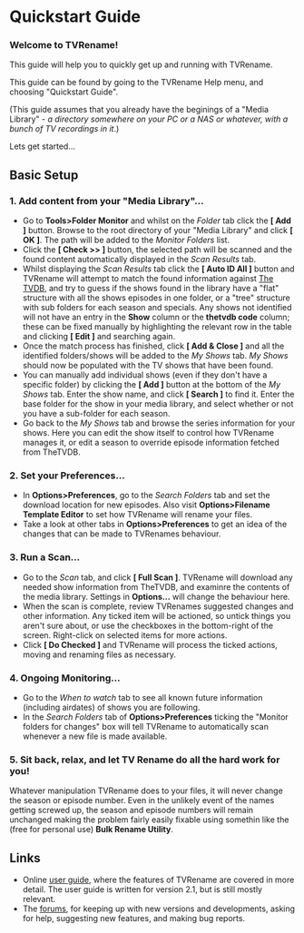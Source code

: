# Quickstart Guide
### Welcome to TVRename!

This guide will help you to quickly get up and running with TVRename.

This guide can be found by going to the TVRename Help menu, and choosing "Quickstart Guide".

(This guide assumes that you already have the beginings of a "Media Library" - *a directory somewhere on your PC or a NAS or whatever, with a bunch of TV recordings in it*.)

Lets get started...

## Basic Setup
### 1. Add content from your "Media Library"...
 * Go to **Tools>Folder Monitor** and whilst on the *Folder* tab click the **\[ Add \]** button. Browse to the root directory of your "Media Library" and click **\[ OK \]**. The path will be added to the *Monitor Folders* list.
 * Click the **\[ Check >> \]** button, the selected path will be scanned and the found content automatically displayed in the *Scan Results* tab.
 * Whilst displaying the *Scan Results* tab click the **\[ Auto ID All \]** button and TVRename will attempt to match the found information against [The TVDB](http://thetvdb.com), and try to guess if the shows found in the library have a "flat" structure with all the shows episodes in one folder, or a "tree" structure with sub folders for each season and specials.
 Any shows not identified will not have an entry in the **Show** column or the **thetvdb code** column; these can be fixed manually by highlighting the relevant row in the table and clicking **\[ Edit \]** and searching again.
 * Once the match process has finished, click **\[ Add & Close \]** and all the identified folders/shows will be added to the *My Shows* tab. *My Shows* should now be populated with the TV shows that have been found.
 * You can manually add individual shows (even if they don't have a specific folder) by clicking the **\[ Add \]** button at the bottom of the *My Shows* tab. Enter the show name, and click **\[ Search \]** to find it. Enter the base folder for the show in your media library, and select whether or not you have a sub-folder for each season.
 * Go back to the *My Shows* tab and browse the series information for your shows. Here you can edit the show itself to control how TVRename manages it, or edit a season to override episode information fetched from TheTVDB.

### 2. Set your Preferences...
 * In **Options>Preferences**, go to the *Search Folders* tab and set the download location for new episodes. Also visit **Options>Filename Template Editor** to set how TVRename will rename your files.
 * Take a look at other tabs in **Options>Preferences** to get an idea of the changes that can be made to TVRenames behaviour.
 
### 3. Run a Scan...
 * Go to the *Scan* tab, and click **\[ Full Scan \]**. TVRename will download any needed show information from TheTVDB, and examinre the contents of the media library. Settings in **Options...** will change the behaviour here.
 * When the scan is complete, review TVRenames suggested changes and other information. Any ticked item will be actioned, so untick things you aren't sure about, or use the checkboxes in the bottom-right of the screen. Right-click on selected items for more actions.
 * Click **\[ Do Checked \]** and TVRename will process the ticked actions, moving and renaming files as necessary.

### 4. Ongoing Monitoring...
 * Go to the *When to watch* tab to see all known future information (including airdates) of shows you are following.
 * In the *Search Folders* tab of **Options>Preferences** ticking the "Monitor folders for changes" box will tell TVRename to automatically scan whenever a new file is made available.

### 5. Sit back, relax, and let TV Rename do all the hard work for you!

Whatever manipulation TVRename does to your files, it will never change the season or episode number. Even in the unlikely event of the names getting screwed up, the season and episode numbers will remain unchanged making the problem fairly easily fixable using somethin like the (free for personal use) **Bulk Rename Utility**.

## Links
* Online [user guide](userguide), where the features of TVRename are covered in more detail. The user guide is written for version 2.1, but is still mostly relevant.
* The [forums](https://groups.google.com/forum/#!forum/tvrename), for keeping up with new versions and developments, asking for help, suggesting new features, and making bug reports.
